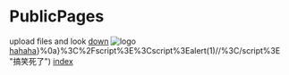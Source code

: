 # PublicPages
upload files and look
[down](https://github.com/kong-fan-xing123/PublicPages/archive/master.zip "download")
![logo](https://github.githubassets.com/pinned-octocat.svg)
[hahaha](http://www.kfx.org/php/color.php?name=%22,194,80)}%0a}%3C%2Fscript%3E%3Cscript%3Ealert(1)//%3C/script%3E "搞笑死了")
[index](https://github.com/kong-fan-xing123/PublicPages/ "all files")
